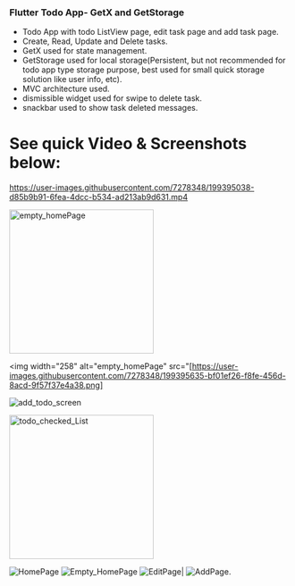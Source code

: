 ### Flutter Todo App- GetX and GetStorage

- Todo App with todo ListView page, edit task page and add task page.
- Create, Read, Update and Delete tasks.
- GetX  used for state management.
- GetStorage used for local storage(Persistent, but not recommended for todo app type storage purpose, 
   best used for small quick storage solution like user info, etc).
- MVC architecture used.
- dismissible widget used for swipe to delete task.
- snackbar used to show task deleted messages.



# See  quick Video & Screenshots below:

https://user-images.githubusercontent.com/7278348/199395038-d85b9b91-6fea-4dcc-b534-ad213ab9d631.mp4

<img width="258" alt="empty_homePage" src="https://user-images.githubusercontent.com/7278348/199395635-bf01ef26-f8fe-456d-8acd-9f57f37e4a38.png">

<img width="258" alt="empty_homePage" src="[https://user-images.githubusercontent.com/7278348/199395635-bf01ef26-f8fe-456d-8acd-9f57f37e4a38.png]

![add_todo_screen](https://user-images.githubusercontent.com/7278348/199395392-eaf9b295-e944-4ea0-a31c-7b4dd7bc1e9f.png)

<img width="258" alt="todo_checked_List" src="https://user-images.githubusercontent.com/7278348/199395420-a5489dc6-1def-4de0-a5ea-1de18c837591.png">

![HomePage](./project_assets/homepage.png)
![Empty_HomePage](./project_assets/empty_homepage.png)  ![EditPage](./project_assets/edit_taskPage.png)|
 ![AddPage](./project_assets/taskComplete_checkbox.png).
